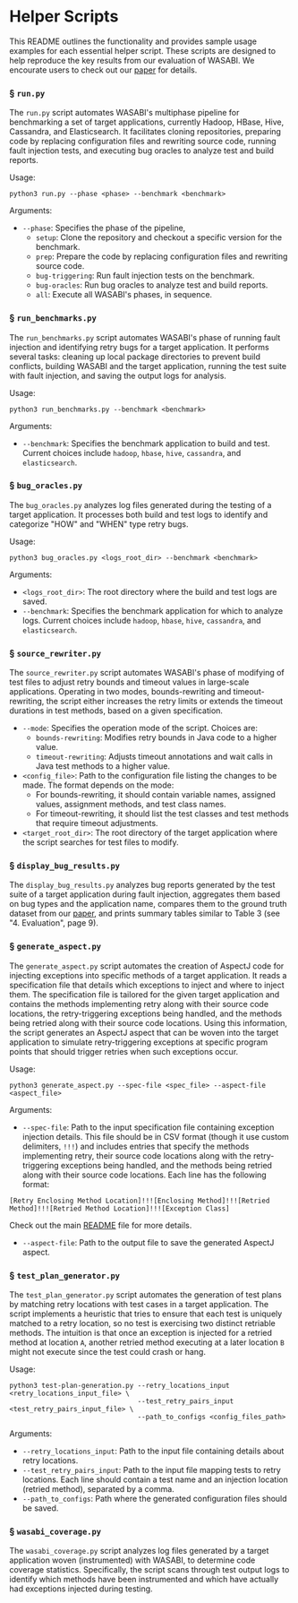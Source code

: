 # Helper Scripts

This README outlines the functionality and provides sample usage examples for each essential helper script. These scripts are designed to help reproduce the key results from our evaluation of WASABI. We encourate users to check out our [paper](https://bastoica.github.io/files/papers/2024_sosp_wasabi.pdf) for details.

### § `run.py`

The `run.py` script automates WASABI's multiphase pipeline for benchmarking a set of target applications, currently Hadoop, HBase, Hive, Cassandra, and Elasticsearch. It facilitates cloning repositories, preparing code by replacing configuration files and rewriting source code, running fault injection tests, and executing bug oracles to analyze test and build reports.

Usage:
```
python3 run.py --phase <phase> --benchmark <benchmark>
```

Arguments:
* `--phase`: Specifies the phase of the pipeline,
  * `setup`: Clone the repository and checkout a specific version for the benchmark.
  * `prep`: Prepare the code by replacing configuration files and rewriting source code.
  * `bug-triggering`: Run fault injection tests on the benchmark.
  * `bug-oracles`: Run bug oracles to analyze test and build reports.
  * `all`: Execute all WASABI's phases, in sequence.

### § `run_benchmarks.py`

The `run_benchmarks.py` script automates WASABI's phase of running fault injection and identifying retry bugs for a target application. It performs several tasks: cleaning up local package directories to prevent build conflicts, building WASABI and the target application, running the test suite with fault injection, and saving the output logs for analysis.

Usage:
```
python3 run_benchmarks.py --benchmark <benchmark>
```

Arguments:
* `--benchmark`: Specifies the benchmark application to build and test. Current choices include `hadoop`, `hbase`, `hive`, `cassandra`, and `elasticsearch`.

### § `bug_oracles.py`

The `bug_oracles.py` analyzes log files generated during the testing of a target application. It processes both build and test logs to identify and categorize "HOW" and "WHEN" type retry bugs.

Usage:
```
python3 bug_oracles.py <logs_root_dir> --benchmark <benchmark>
```

Arguments:
* `<logs_root_dir>`: The root directory where the build and test logs are saved.
* `--benchmark`: Specifies the benchmark application for which to analyze logs. Current choices include `hadoop`, `hbase`, `hive`, `cassandra`, and `elasticsearch`.

### § `source_rewriter.py`

The `source_rewriter.py` script automates WASABI's phase of modifying of test files to adjust retry bounds and timeout values in large-scale applications. Operating in two modes, bounds-rewriting and timeout-rewriting, the script either increases the retry limits or extends the timeout durations in test methods, based on a given specification.

* `--mode`: Specifies the operation mode of the script. Choices are:
   * `bounds-rewriting`: Modifies retry bounds in Java code to a higher value.
   * `timeout-rewriting`: Adjusts timeout annotations and wait calls in Java test methods to a higher value.
* `<config_file>`: Path to the configuration file listing the changes to be made. The format depends on the mode:
  * For bounds-rewriting, it should contain variable names, assigned values, assignment methods, and test class names.
  * For timeout-rewriting, it should list the test classes and test methods that require timeout adjustments.
* `<target_root_dir>`: The root directory of the target application where the script searches for test files to modify.

### § `display_bug_results.py`

The `display_bug_results.py` analyzes bug reports generated by the test suite of a target application during fault injection, aggregates them based on bug types and the application name, compares them to the ground truth dataset from our [paper](https://bastoica.github.io/files/papers/2024_sosp_wasabi.pdf), and prints summary tables similar to Table 3 (see "4. Evaluation", page 9).

### § `generate_aspect.py`

The `generate_aspect.py` script automates the creation of AspectJ code for injecting exceptions into specific methods of a target application. It reads a specification file that details which exceptions to inject and where to inject them. The specification file is tailored for the given target application and contains the methods implementing retry along with their source code locations, the retry-triggering exceptions being handled, and the methods being retried along with their source code locations. Using this information, the script generates an AspectJ aspect that can be woven into the target application to simulate retry-triggering exceptions at specific program points that should trigger retries when such exceptions occur.

Usage:
```
python3 generate_aspect.py --spec-file <spec_file> --aspect-file <aspect_file>
```

Arguments:
* `--spec-file`: Path to the input specification file containing exception injection details. This file should be in CSV format (though it use custom delimiters, `!!!`) and includes entries that specify the methods implementing retry, their source code locations along with the retry-triggering exceptions being handled, and the methods being retried along with their source code locations. Each line has the following format:
```
[Retry Enclosing Method Location]!!![Enclosing Method]!!![Retried Method]!!![Retried Method Location]!!![Exception Class]
```
Check out the main [README](https://github.com/bastoica/wasabi/blob/master/wasabi-testing/README.md) file for more details.
* `--aspect-file`: Path to the output file to save the generated AspectJ aspect.

### § `test_plan_generator.py`

The `test_plan_generator.py` script automates the generation of test plans by matching retry locations with test cases in a target application. The script implements a heuristic that tries to ensure that each test is uniquely matched to a retry location, so no test is exercising two distinct retriable methods. The intuition is that once an exception is injected for a retried method at location `A`, another retried method executing at a later location `B` might not execute since the test could crash or hang.

Usage:
```
python3 test-plan-generation.py --retry_locations_input <retry_locations_input_file> \
                                --test_retry_pairs_input <test_retry_pairs_input_file> \
                                --path_to_configs <config_files_path>
```

Arguments:
* `--retry_locations_input`: Path to the input file containing details about retry locations.
* `--test_retry_pairs_input`: Path to the input file mapping tests to retry locations. Each line should contain a test name and an injection location (retried method), separated by a comma.
* `--path_to_configs`: Path where the generated configuration files should be saved.

### § `wasabi_coverage.py`

The `wasabi_coverage.py` script analyzes log files generated by a target application woven (instrumented) with WASABI, to determine code coverage statistics. Specifically, the script scans through test output logs to identify which methods have been instrumented and which have actually had exceptions injected during testing.
